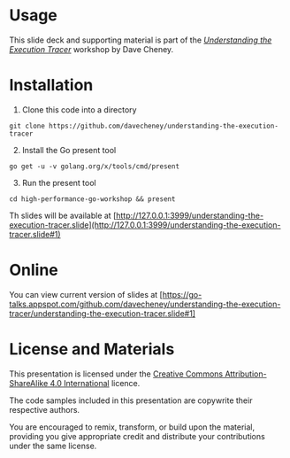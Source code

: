 # Usage

This slide deck and supporting material is part of the [_Understanding the Execution Tracer_](http://dave.cheney.net/training) workshop by Dave Cheney.

# Installation

1. Clone this code into a directory
 ```
 git clone https://github.com/davecheney/understanding-the-execution-tracer
 ```

2. Install the Go present tool
 ```
 go get -u -v golang.org/x/tools/cmd/present
 ```

3. Run the present tool
 ```
 cd high-performance-go-workshop && present
 ```

Th slides will be available at [http://127.0.0.1:3999/understanding-the-execution-tracer.slide](http://127.0.0.1:3999/understanding-the-execution-tracer.slide#1)

# Online
You can view current version of slides at [https://go-talks.appspot.com/github.com/davecheney/understanding-the-execution-tracer/understanding-the-execution-tracer.slide#1]

# License and Materials

This presentation is licensed under the [Creative Commons Attribution-ShareAlike 4.0 International](https://creativecommons.org/licenses/by-sa/4.0/) licence.

The code samples included in this presentation are copywrite their respective authors.

You are encouraged to remix, transform, or build upon the material, providing you give appropriate credit and distribute your contributions under the same license.
